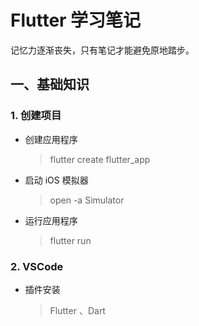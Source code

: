 # Flutter 学习笔记

记忆力逐渐丧失，只有笔记才能避免原地踏步。

## 一、基础知识

### 1. 创建项目

* 创建应用程序
  > flutter create flutter_app
* 启动 iOS 模拟器
  > open -a Simulator
* 运行应用程序
  > flutter run

### 2. VSCode

* 插件安装
  > Flutter 、Dart
